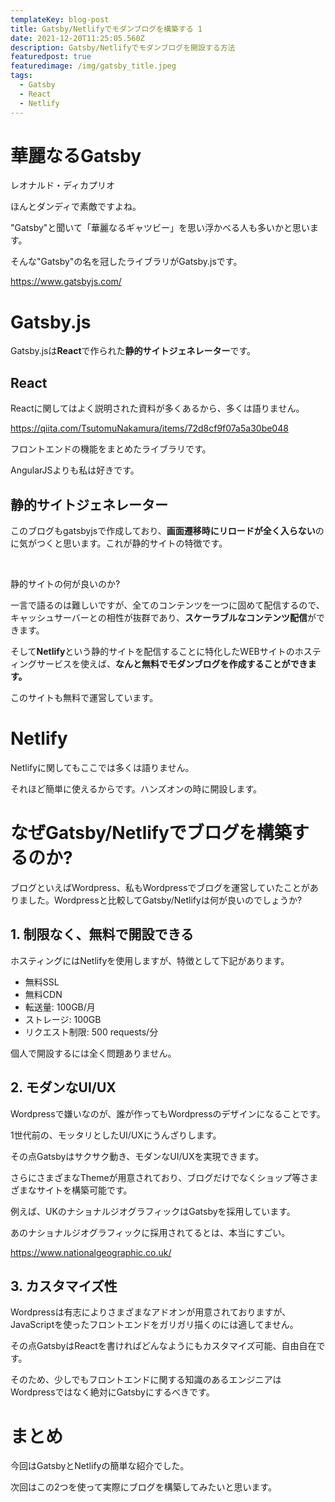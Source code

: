 ```yaml
---
templateKey: blog-post
title: Gatsby/Netlifyでモダンブログを構築する 1
date: 2021-12-20T11:25:05.560Z
description: Gatsby/Netlifyでモダンブログを開設する方法
featuredpost: true
featuredimage: /img/gatsby_title.jpeg
tags:
  - Gatsby
  - React
  - Netlify
---
```

# 華麗なるGatsby

レオナルド・ディカプリオ

ほんとダンディで素敵ですよね。

"Gatsby"と聞いて「華麗なるギャツビー」を思い浮かべる人も多いかと思います。

そんな"Gatsby"の名を冠したライブラリがGatsby.jsです。

<a name="Gatsby.js">https://www.gatsbyjs.com/</a>


# Gatsby.js

Gatsby.jsは**React**で作られた**静的サイトジェネレーター**です。

## React

Reactに関してはよく説明された資料が多くあるから、多くは語りません。

https://qiita.com/TsutomuNakamura/items/72d8cf9f07a5a30be048

フロントエンドの機能をまとめたライブラリです。

AngularJSよりも私は好きです。



## 静的サイトジェネレーター


このブログもgatsbyjsで作成しており、**画面遷移時にリロードが全く入らない**のに気がつくと思います。これが静的サイトの特徴です。

<br/>

静的サイトの何が良いのか? 

一言で語るのは難しいですが、全てのコンテンツを一つに固めて配信するので、キャッシュサーバーとの相性が抜群であり、**スケーラブルなコンテンツ配信**ができます。

そして**Netlify**という静的サイトを配信することに特化したWEBサイトのホスティングサービスを使えば、**なんと無料でモダンブログを作成することができます。**

このサイトも無料で運営しています。



# **Netlify**

Netlifyに関してもここでは多くは語りません。

それほど簡単に使えるからです。ハンズオンの時に開設します。



# なぜGatsby/Netlifyでブログを構築するのか?

ブログといえばWordpress、私もWordpressでブログを運営していたことがありました。Wordpressと比較してGatsby/Netlifyは何が良いのでしょうか?

## 1. 制限なく、無料で開設できる

ホスティングにはNetlifyを使用しますが、特徴として下記があります。

* 無料SSL
* 無料CDN
* 転送量: 100GB/月
* ストレージ: 100GB
* リクエスト制限: 500 requests/分

個人で開設するには全く問題ありません。

## 2. モダンなUI/UX

Wordpressで嫌いなのが、誰が作ってもWordpressのデザインになることです。

1世代前の、モッタリとしたUI/UXにうんざりします。

その点Gatsbyはサクサク動き、モダンなUI/UXを実現できます。

さらにさまざまなThemeが用意されており、ブログだけでなくショップ等さまざまなサイトを構築可能です。

例えば、UKのナショナルジオグラフィックはGatsbyを採用しています。

あのナショナルジオグラフィックに採用されてるとは、本当にすごい。

https://www.nationalgeographic.co.uk/



## 3. カスタマイズ性

Wordpressは有志によりさまざまなアドオンが用意されておりますが、JavaScriptを使ったフロントエンドをガリガリ描くのには適してません。

その点GatsbyはReactを書ければどんなようにもカスタマイズ可能、自由自在です。

そのため、少しでもフロントエンドに関する知識のあるエンジニアはWordpressではなく絶対にGatsbyにするべきです。





# まとめ

今回はGatsbyとNetlifyの簡単な紹介でした。

次回はこの2つを使って実際にブログを構築してみたいと思います。